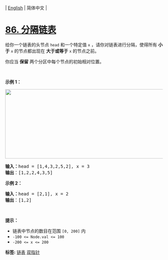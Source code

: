 | [English](README_EN.md) | 简体中文 |

# [86. 分隔链表](https://leetcode.cn/problems/partition-list)
<p>给你一个链表的头节点 <code>head</code> 和一个特定值<em> </em><code>x</code> ，请你对链表进行分隔，使得所有 <strong>小于</strong> <code>x</code> 的节点都出现在 <strong>大于或等于</strong> <code>x</code> 的节点之前。</p>

<p>你应当 <strong>保留</strong> 两个分区中每个节点的初始相对位置。</p>

<p> </p>

<p><strong>示例 1：</strong></p>
<img alt="" src="https://assets.leetcode.com/uploads/2021/01/04/partition.jpg" style="width: 662px; height: 222px;" />
<pre>
<strong>输入：</strong>head = [1,4,3,2,5,2], x = 3
<strong>输出</strong>：[1,2,2,4,3,5]
</pre>

<p><strong>示例 2：</strong></p>

<pre>
<strong>输入：</strong>head = [2,1], x = 2
<strong>输出</strong>：[1,2]
</pre>

<p> </p>

<p><strong>提示：</strong></p>

<ul>
	<li>链表中节点的数目在范围 <code>[0, 200]</code> 内</li>
	<li><code>-100 <= Node.val <= 100</code></li>
	<li><code>-200 <= x <= 200</code></li>
</ul>

**标签:**  [链表](https://leetcode.cn/tag/linked-list) [双指针](https://leetcode.cn/tag/two-pointers) 